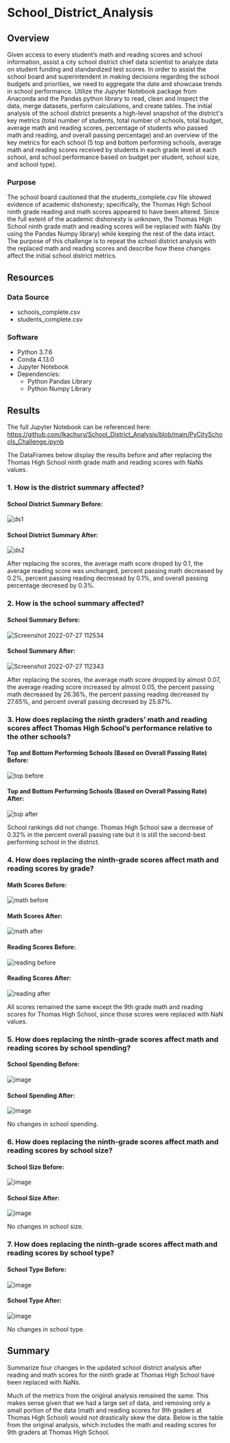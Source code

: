 # School_District_Analysis

## Overview 

Given access to every student’s math and reading scores and school information, assist a city school district chief data scientist to analyze data on student funding and standardized test scores. In order to assist the school board and superintendent in making decisions regarding the school budgets and priorities, we need to aggregate the date and showcase trends in school performance. Utilize the Jupyter Notebook package from Anaconda and the Pandas python library to read, clean and inspect the data, merge  datasets, perform calculations, and create tables. The initial analysis of the school district presents a high-level snapshot of the district's key metrics (total number of students, total number of schools, total budget, average math and reading scores, percentage of students who passed math and reading, and overall passing percentage) and an overview of the key metrics for each school (5 top and bottom performing schools, average math and reading scores received by students in each grade level at each school, and school performance based on budget per student, school size, and school type). 

### Purpose

The school board cautioned that the students_complete.csv file showed evidence of academic dishonesty; specifically, the Thomas High School ninth grade reading and math scores appeared to have been altered. Since the full extent of the academic dishonesty is unknown, the Thomas High School ninth grade math and reading scores will be replaced with NaNs (by using the Pandas Numpy library) while keeping the rest of the data intact. The purpose of this challenge is to repeat the school district analysis with the replaced math and reading scores and describe how these changes affect the initial school district metrics.

## Resources
### Data Source 
- schools_complete.csv
- students_complete.csv

### Software
- Python 3.7.6
- Conda 4.13.0
- Jupyter Notebook 
- Dependencies:
  - Python Pandas Library
  - Python Numpy Library

## Results

The full Jupyter Notebook can be referenced here: https://github.com/lkachury/School_District_Analysis/blob/main/PyCitySchools_Challenge.ipynb

The DataFrames below display the results before and after replacing the Thomas High School ninth grade math and reading scores with NaNs values.

### 1. How is the district summary affected?

#### School District Summary Before:
![ds1](https://user-images.githubusercontent.com/108038989/181275088-2d3509c6-4a54-4aca-a902-aad2197abbbb.png)

#### School District Summary After:
![ds2](https://user-images.githubusercontent.com/108038989/181275547-ef4cea38-a8a2-413f-ba44-5ea0c2a2f78f.png)

After replacing the scores, the average math score droped by 0.1, the average reading score was unchanged, percent passing math decreased by 0.2%, percent passing reading decresead by 0.1%, and overall passing percentage decresed by 0.3%. 

### 2. How is the school summary affected?

#### School Summary Before:
![Screenshot 2022-07-27 112534](https://user-images.githubusercontent.com/108038989/181286761-54f57244-1df5-4c9f-9900-5fc5be2e928b.png)

#### School Summary After:
![Screenshot 2022-07-27 112343](https://user-images.githubusercontent.com/108038989/181286364-5c38c9e2-2dca-4477-a073-569d02c56838.png)

After replacing the scores, the average math score dropped by almost 0.07, the average reading score increased by almost 0.05, the percent passing math decreased by 26.36%, the percent passing reading decreased by 27.65%, and percent overall passing decresed by 25.87%.

### 3. How does replacing the ninth graders’ math and reading scores affect Thomas High School’s performance relative to the other schools?

#### Top and Bottom Performing Schools (Based on Overall Passing Rate) Before:
![top before](https://user-images.githubusercontent.com/108038989/181309436-379e194c-34bc-4ecc-995e-d7716c35bd63.png)

#### Top and Bottom Performing Schools (Based on Overall Passing Rate) After:
![top after](https://user-images.githubusercontent.com/108038989/181308956-620cf88a-3016-4e3f-8e4f-c1e0a1f5f54d.png)

School rankings did not change. Thomas High School saw a decrease of 0.32% in the percent overall passing rate but it is still the second-best performing school in the district. 

### 4. How does replacing the ninth-grade scores affect math and reading scores by grade?

#### Math Scores Before:
![math before](https://user-images.githubusercontent.com/108038989/181292576-3893e1df-b1ad-4017-8067-b1cbabd1f87f.png)

#### Math Scores After:
![math after](https://user-images.githubusercontent.com/108038989/181292588-dc731324-2aac-41b3-b17b-790e6d47b8a3.png)

#### Reading Scores Before:
![reading before](https://user-images.githubusercontent.com/108038989/181292602-3f47bdfb-2667-47e1-b60f-65e8b9e5ff4b.png)

#### Reading Scores After: 
![reading after](https://user-images.githubusercontent.com/108038989/181292619-872e543a-fca6-4572-b157-718ed87600d0.png)

All scores remained the same except the 9th grade math and reading scores for Thomas High School, since those scores were replaced with NaN values.

### 5. How does replacing the ninth-grade scores affect math and reading scores by school spending?

#### School Spending Before:
![image](https://user-images.githubusercontent.com/108038989/181282546-4e00e66a-d77e-4501-9a02-2ab3cea726de.png)

#### School Spending After:
![image](https://user-images.githubusercontent.com/108038989/181281085-9c96937b-d6da-4569-974e-ddee49ed97c5.png)

No changes in school spending.

### 6. How does replacing the ninth-grade scores affect math and reading scores by school size?

#### School Size Before: 
![image](https://user-images.githubusercontent.com/108038989/181282227-2b357ddf-b4f8-44f8-8a6a-98df2c4f5fd3.png)

#### School Size After: 
![image](https://user-images.githubusercontent.com/108038989/181281562-294421cb-520d-47ba-b1bc-78809a90c1fe.png)

No changes in school size.

### 7. How does replacing the ninth-grade scores affect math and reading scores by school type?

#### School Type Before:
![image](https://user-images.githubusercontent.com/108038989/181282118-4027e376-c7f6-4cda-a5f6-a9525a02dad6.png)

#### School Type After:
![image](https://user-images.githubusercontent.com/108038989/181281739-086570fb-a1bd-4690-bcc8-545065a971d6.png)

No changes in school type.

## Summary
Summarize four changes in the updated school district analysis after reading and math scores for the ninth grade at Thomas High School have been replaced with NaNs.

Much of the metrics from the original analysis remained the same. This makes sense given that we had a large set of data, and removing only a small portion of the data (math and reading scores for 9th graders at Thomas High School) would not drastically skew the data. Below is the table from the original analysis, which includes the math and reading scores for 9th graders at Thomas High School.
